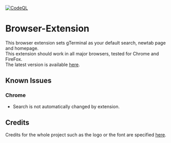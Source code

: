 [![CodeQL](https://github.com/gTerminal-project/Browser-Extension/actions/workflows/github-code-scanning/codeql/badge.svg)](https://github.com/gTerminal-project/Browser-Extension/actions/workflows/github-code-scanning/codeql)

# Browser-Extension

This browser extension sets gTerminal as your default search, newtab page and homepage.  
This extension should work in all major browsers, tested for Chrome and FireFox.  
The latest version is available [here](https://github.com/gTerminal-project/Browser-Extension/releases).  

## Known Issues

### Chrome

* Search is not automatically changed by extension.

## Credits

Credits for the whole project such as the logo or the font are specified [here](https://github.com/gTerminal-project/.github/).
